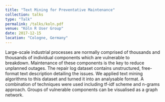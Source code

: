 ```yaml
---
title: "Text Mining for Preventative Maintenance"
collection: talks
type: "Talk"
permalink: /talks/koln.pdf
venue: "Köln R User Group"
date: 2017-12-15
location: "Cologne, Germany"
---
```


Large-scale industrial processes are normally comprised of thousands and thousands of individual components which are vulnerable to breakdown. Maintenance of these components is the key to reduce unplanned outages. The repair log dataset contains unstructured, free-format text description detailing the issues. We applied text mining algorithms to this dataset and turned it into an analysable format. A combination of techniques were used including tf-idf scheme and n-grams approach. Groups of vulnerable components can be visualised as a graph network.
